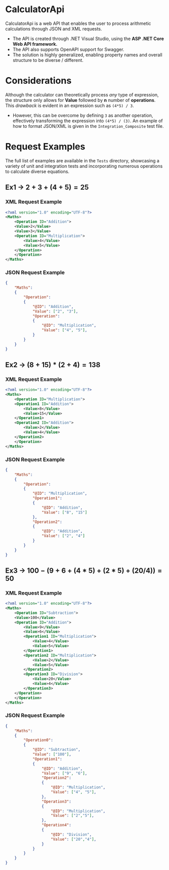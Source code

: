 # CalculatorApi
CalculatorApi is a web API that enables the user to process arithmetic calculations through JSON and XML requests.
- The API is created through .NET Visual Studio, using the **ASP .NET Core Web API framework.**
- The API also supports OpenAPI support for Swagger.
- The solution is highly generalized, enabling property names and overall structure to be diverse / different.
# Considerations
Although the calculator can theoretically process *any* type of expression, the structure only allows for **Value** followed by **n** number of **operations**. This *drawback* is evident in an expression such as `(4*5) / 3`.
- However, this can be overcome by defining `3` as another operation, effectively transforming the expression into `(4*5) / (3)`. An example of how to format JSON/XML is given in the `Integration_Composite` test file.
# Request Examples
The full list of examples are available in the `Tests` directory, showcasing a variety of unit and integration tests and incorporating numerous operations to calculate diverse equations.

## Ex1 → $2 + 3 + (4 + 5) = 25$

### XML Request Example
```xml
<?xml version="1.0" encoding="UTF-8"?>
<Maths>
    <Operation ID="Addition">
    <Value>2</Value>
    <Value>3</Value>
    <Operation ID="Multiplication">
        <Value>4</Value>
        <Value>5</Value>
    </Operation>
    </Operation>
</Maths>
```

### JSON Request Example
```json
{
    "Maths": 
    {
        "Operation": 
        {
            "@ID": "Addition",
            "Value": ["2", "3"],
            "Operation": 
            {
                "@ID": "Multiplication",
                "Value": ["4", "5"],
            }
        }
    }
}
```

## Ex2 → $(8 + 15) * (2 + 4) = 138$

### XML Request Example

```xml
<?xml version="1.0" encoding="UTF-8"?>
<Maths>
    <Operation ID="Multiplication">
    <Operation1 ID="Addition">
        <Value>8</Value>
        <Value>15</Value>
    </Operation1>
    <Operation2 ID="Addition">
        <Value>2</Value>
        <Value>4</Value>
    </Operation2>
    </Operation>
</Maths>
```

### JSON Request Example

```json
{
    "Maths": 
    {
        "Operation": 
        {
            "@ID": "Multiplication",
            "Operation1": 
            {
                "@ID": "Addition",
                "Value": ["8", "15"]
            },
            "Operation2": 
            {
                "@ID": "Addition",
                "Value": ["2", "4"]
            }
        }
    }
}
```

## Ex3 → $100 - (9 + 6 + (4 * 5) + (2 * 5) + (20 / 4)) = 50$

### XML Request Example
```xml
<?xml version="1.0" encoding="UTF-8"?>
<Maths>
    <Operation ID="Subtraction">
    <Value>100</Value>
    <Operation ID="Addition">
        <Value>9</Value>
        <Value>6</Value>
        <Operation1 ID="Multiplication">
            <Value>4</Value>
            <Value>5</Value>
        </Operation1>
        <Operation2 ID="Multiplication">
            <Value>2</Value>
            <Value>5</Value>
        </Operation2>
        <Operation3 ID="Division">
            <Value>20</Value>
            <Value>4</Value>
        </Operation3>
    </Operation>
    </Operation>
</Maths>
```

### JSON Request Example
```json
{
    "Maths": 
    {
        "Operation0":
        {
            "@ID": "Subtraction",
            "Value": ["100"],
            "Operation1": 
            {
                "@ID": "Addition",
                "Value": ["9", "6"],
                "Operation2": 
                {
                    "@ID": "Multiplication",
                    "Value": ["4", "5"],
                },
                "Operation3": 
                {
                    "@ID": "Multiplication",
                    "Value": ["2","5"],
                },
                "Operation4": 
                {
                    "@ID": "Division",
                    "Value": ["20","4"],
                }
            }
        }
    }
}
```
